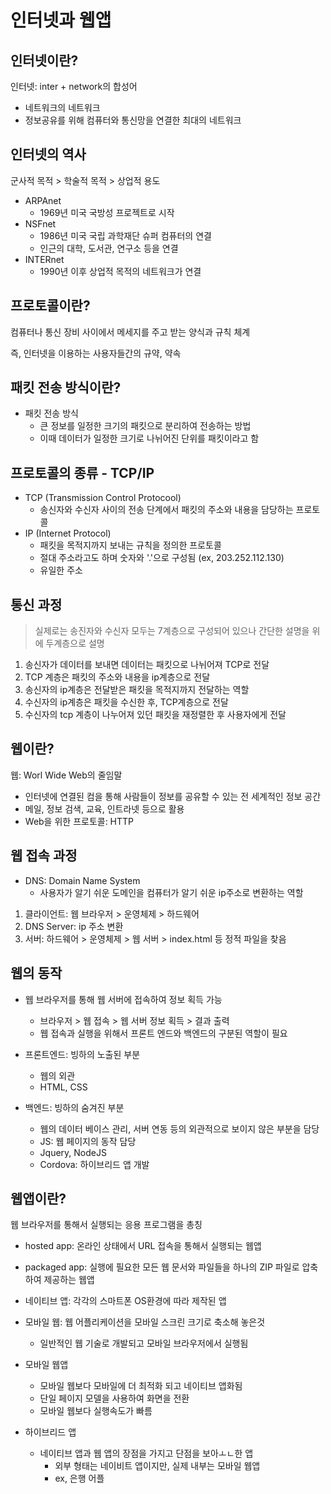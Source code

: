 # 인터넷과 웹앱

## 인터넷이란?
인터넷: inter + network의 합성어
- 네트워크의 네트워크
- 정보공유를 위해 컴퓨터와 통신망을 연결한 최대의 네트워크

## 인터넷의 역사
군사적 목적 > 학술적 목적 > 상업적 용도

- ARPAnet 
  - 1969년 미국 국방성 프로젝트로 시작
- NSFnet
  - 1986년 미국 국립 과학재단 슈퍼 컴퓨터의 연결
  - 인근의 대학, 도서관, 연구소 등을 연결
- INTERnet
  - 1990년 이후 상업적 목적의 네트워크가 연결

## 프로토콜이란?
  컴퓨터나 통신 장비 사이에서 메세지를 주고 받는 양식과 규칙 체계

  즉, 인터넷을 이용하는 사용자들간의 규약, 약속

## 패킷 전송 방식이란?
  - 패킷 전송 방식
    - 큰 정보를 일정한 크기의 패킷으로 분리하여 전송하는 방법
    - 이때 데이터가 일정한 크기로 나뉘어진 단위를 패킷이라고 함

  
## 프로토콜의 종류 - TCP/IP
- TCP (Transmission Control Protocool)
  - 송신자와 수신자 사이의 전송 단계에서 패킷의 주소와 내용을 담당하는 프로토콜
- IP (Internet Protocol)
  - 패킷을 목적지까지 보내는 규칙을 정의한 프로토콜
  - 절대 주소라고도 하며 숫자와 '.'으로 구성됨 (ex, 203.252.112.130)
  - 유일한 주소

## 통신 과정

> 실제로는 송진자와 수신자 모두는 7계층으로 구성되어 있으나 간단한 설명을 위에 두계층으로 설명

1. 송신자가 데이터를 보내면 데이터는 패킷으로 나뉘어져 TCP로 전달
2. TCP 계층은 패킷의 주소와 내용을 ip계층으로 전달
3. 송신자의 ip계층은 전달받은 패킷을 목적지까지 전달하는 역할
4. 수신자의 ip계층은 패킷을 수신한 후, TCP계층으로 전달
5. 수신자의 tcp 계층이 나누어져 있던 패킷을 재정렬한 후 사용자에게 전달

## 웹이란?
웹: Worl Wide Web의 줄임말
- 인터넷에 연결된 컴을 통해 사람들이 정보를 공유할 수 있는 전 세계적인 정보 공간
- 메일, 정보 검색, 교육, 인트라넷 등으로 활용
- Web을 위한 프로토콜: HTTP

## 웹 접속 과정

- DNS: Domain Name System
  - 사용자가 알기 쉬운 도메인을 컴퓨터가 알기 쉬운 ip주소로 변환하는 역할

1. 클라이언트: 웹 브라우저 > 운영체제 > 하드웨어
2. DNS Server: ip 주소 변환
3. 서버: 하드웨어 > 운영체제 > 웹 서버 > index.html 등 정적 파일을 찾음

## 웹의 동작
- 웹 브라우저를 통해 웹 서버에 접속하여 정보 획득 가능
  - 브라우저 > 웹 접속 > 웹 서버 정보 획득 > 결과 출력
  - 웹 접속과 실행을 위해서 프론트 엔드와 백엔드의 구분된 역할이 필요

- 프론트엔드: 빙하의 노출된 부분
  - 웹의 외관
  - HTML, CSS

- 백엔드: 빙하의 숨겨진 부분
  - 웹의 데이터 베이스 관리, 서버 연동 등의 외관적으로 보이지 않은 부분을 담당
  - JS: 웹 페이지의 동작 담당
  - Jquery, NodeJS
  - Cordova: 하이브리드 앱 개발

## 웹앱이란?
웹 브라우저를 통해서 실행되는 응용 프로그램을 총칭

- hosted app: 온라인 상태에서 URL 접속을 통해서 실행되는 웹앱
- packaged app: 실행에 필요한 모든 웹 문서와 파일들을 하나의 ZIP 파일로 압축하여 제공하는 웹앱
- 네이티브 앱: 각각의 스마트폰 OS환경에 따라 제작된 앱
- 모바일 웹: 웹 어플리케이션을 모바일 스크린 크기로 축소해 놓은것
  - 일반적인 웹 기술로 개발되고 모바일 브라우저에서 실행됨

- 모바일 웹앱
  - 모바일 웹보다 모바일에 더 최적화 되고 네이티브 앱화됨  
  - 단일 페이지 모델을 사용하여 화면을 전환
  - 모바일 웹보다 실행속도가 빠름

- 하이브리드 앱
  - 네이티브 앱과 웹 앱의 장점을 가지고 단점을 보아ㅗㄴ한 앱
    - 외부 형태는 네이비트 앱이지만, 실제 내부는 모바일 웹앱
    - ex, 은행 어플



